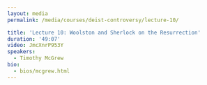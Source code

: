 ```yaml
---
layout: media
permalink: /media/courses/deist-controversy/lecture-10/

title: 'Lecture 10: Woolston and Sherlock on the Resurrection'
duration: '49:07'
video: JmcXnrP953Y
speakers:
  - Timothy McGrew
bio:
  - bios/mcgrew.html
---
```

